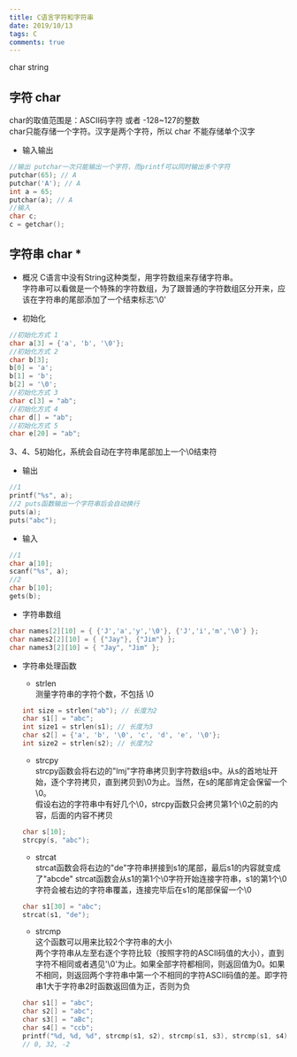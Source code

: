 ```yaml
---
title: C语言字符和字符串
date: 2019/10/13
tags: C
comments: true
---
```


char string
<!--more-->

## 字符 char

char的取值范围是：ASCII码字符 或者 -128~127的整数  
char只能存储一个字符。汉字是两个字符，所以 char 不能存储单个汉字  

* 输入输出

```C
//输出 putchar一次只能输出一个字符，而printf可以同时输出多个字符
putchar(65); // A
putchar('A'); // A
int a = 65;
putchar(a); // A
//输入
char c;
c = getchar();
```

## 字符串 char *

* 概况
C语言中没有String这种类型，用字符数组来存储字符串。  
字符串可以看做是一个特殊的字符数组，为了跟普通的字符数组区分开来，应该在字符串的尾部添加了一个结束标志'\0'  

* 初始化

```C
//初始化方式 1
char a[3] = {'a', 'b', '\0'};
//初始化方式 2
char b[3];
b[0] = 'a';
b[1] = 'b';
b[2] = '\0';
//初始化方式 3
char c[3] = "ab";
//初始化方式 4
char d[] = "ab";
//初始化方式 5
char e[20] = "ab";
```

3、4、5初始化，系统会自动在字符串尾部加上一个\0结束符  

* 输出

```C
//1
printf("%s", a);
//2 puts函数输出一个字符串后会自动换行
puts(a);
puts("abc");
```

* 输入

```C
//1
char a[10];
scanf("%s", a);
//2
char b[10];
gets(b);
```

* 字符串数组

```C
char names[2][10] = { {'J','a','y','\0'}, {'J','i','m','\0'} };
char names2[2][10] = { {"Jay"}, {"Jim"} };
char names3[2][10] = { "Jay", "Jim" };
```

* 字符串处理函数
  + strlen  
  测量字符串的字符个数，不包括 \0  

  ```C
  int size = strlen("ab"); // 长度为2
  char s1[] = "abc";
  int size1 = strlen(s1); // 长度为3
  char s2[] = {'a', 'b', '\0', 'c', 'd', 'e', '\0'};
  int size2 = strlen(s2); // 长度为2
  ```

  + strcpy  
  strcpy函数会将右边的"lmj"字符串拷贝到字符数组s中。从s的首地址开始，逐个字符拷贝，直到拷贝到\0为止。当然，在s的尾部肯定会保留一个\0。  
  假设右边的字符串中有好几个\0，strcpy函数只会拷贝第1个\0之前的内容，后面的内容不拷贝  

  ```C
  char s[10];
  strcpy(s, "abc");
  ```

  + strcat  
  strcat函数会将右边的"de"字符串拼接到s1的尾部，最后s1的内容就变成了"abcde"
  strcat函数会从s1的第1个\0字符开始连接字符串，s1的第1个\0字符会被右边的字符串覆盖，连接完毕后在s1的尾部保留一个\0  

  ```C
  char s1[30] = "abc";
  strcat(s1, "de");
  ```

  + strcmp  
  这个函数可以用来比较2个字符串的大小  
  两个字符串从左至右逐个字符比较（按照字符的ASCII码值的大小），直到字符不相同或者遇见'\0'为止。如果全部字符都相同，则返回值为0。如果不相同，则返回两个字符串中第一个不相同的字符ASCII码值的差。即字符串1大于字符串2时函数返回值为正，否则为负  

  ```C
  char s1[] = "abc";
  char s2[] = "abc";
  char s3[] = "aBc";
  char s4[] = "ccb";
  printf("%d, %d, %d", strcmp(s1, s2), strcmp(s1, s3), strcmp(s1, s4));
  // 0, 32, -2
  ```

